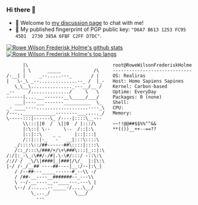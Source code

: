 ### Hi there 👋

- 💬 Welcome to [my discussion page](https://github.com/Frederisk/Frederisk/discussions) to chat with me!
- 🔏 My published fingerprint of PGP public key: `"D6A7 B613 1253 FC95 45D1  2730 385A 6FBF C2FF D7DC"`.

[![Rowe Wilson Frederisk Holme's github stats](https://github-readme-stats.vercel.app/api?username=Frederisk&count_private=true&rank_icon=percentile&theme=tokyonight&show_icons=true&bg_color=00000000)](https://github.com/anuraghazra/github-readme-stats) [![Rowe Wilson Frederisk Holme's top langs](https://github-readme-stats.vercel.app/api/top-langs/?username=Frederisk&theme=tokyonight&count_private=true&show_icons=true&layout=compact&bg_color=00000000&langs_count=8)](https://github.com/anuraghazra/github-readme-stats)

```plain
      |\                               root@RoweWilsonFrederiskHolme
      | \      _____            /\     -----------------------------
/-__| |     _--.....---_       / |     OS: Realiras
|   \-_\ _--..............--_ /  |_-   Host: Homo Sapiens Sapines
   \_\__\..............._---__/__ /    Kernel: Carbon-based
_--     /............../     \   \     Uptime: EveryDay
------|....___-------__\_____/___/     Packages: 0 (none)
   ___|----___-------__________  \_    Shell:
_- ____----...................----_\   CPU:
/---..____________--------___....._/   Memory:
\-----:::|------\_ /----|::::\__---    
      \\:::||0  /  \||0  / |:::/\      ~~!!@@##$$%%^^&&
      |:\::| \--     \--  /::|:\       **(())__++--==??
      |::|::\    _ _     |::|:::|
      /::|::|-_   -   __|:::\::::\
   _/::::\::/##------##\::::|::::\
   /::_/:::\/###/+/\+\###\:::|_::|:\
/:/|:_-\_:\##/-/#|.\-\#/:::/ -::\:\
/:// /  _\/\|####|_|###|/\/_  |:|\:\
|-/ /-_/__## ----##----|__:/--|:\_|
   / /--##---_____------#_--\\ -/
   / /##-__----__#######--_---\\
   \ --/-__----__--____---.---\ |
   \--/ /......--_____-/....\__/
         \_..._/         \___/
           ---
```

<!--
**Frederisk/Frederisk** is a ✨ _special_ ✨ repository because its `README.md` (this file) appears on your GitHub profile.

Here are some ideas to get you started:
- 🔓🔒🔐🔑🗝
- 🔭 I’m currently working on ...
- 🌱 I’m currently learning ...
- 👯 I’m looking to collaborate on ...
- 🤔 I’m looking for help with ...
- 💬 Ask me about ...
- 📫 How to reach me: ...
- 😄 Pronouns: ...
- ⚡ Fun fact: ...
-->

